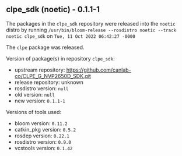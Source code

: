 ## clpe_sdk (noetic) - 0.1.1-1

The packages in the `clpe_sdk` repository were released into the `noetic` distro by running `/usr/bin/bloom-release --rosdistro noetic --track noetic clpe_sdk` on `Tue, 11 Oct 2022 06:42:27 -0000`

The `clpe` package was released.

Version of package(s) in repository `clpe_sdk`:

- upstream repository: https://github.com/canlab-co/CLPE_G_NVP2650D_SDK.git
- release repository: unknown
- rosdistro version: `null`
- old version: `null`
- new version: `0.1.1-1`

Versions of tools used:

- bloom version: `0.11.2`
- catkin_pkg version: `0.5.2`
- rosdep version: `0.22.1`
- rosdistro version: `0.9.0`
- vcstools version: `0.1.42`


